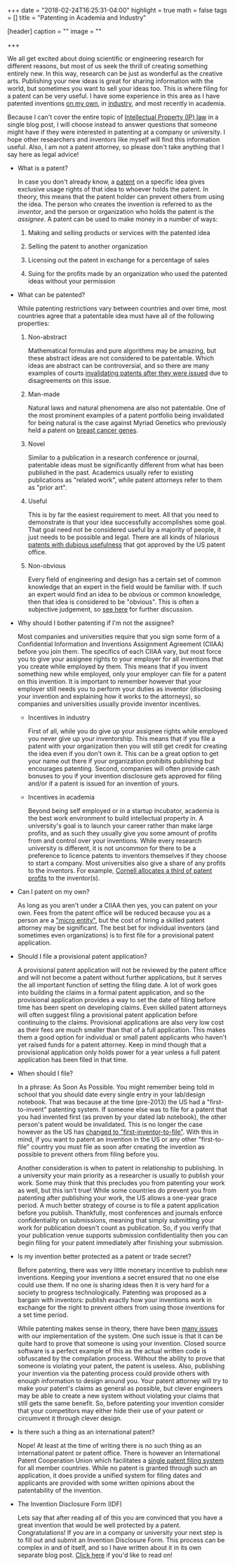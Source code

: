 +++
date = "2018-02-24T16:25:31-04:00"
highlight = true
math = false
tags = []
title = "Patenting in Academia and Industry"

[header]
  caption = ""
  image = ""

+++

We all get excited about doing scientific or engineering research for different
reasons, but most of us seek the thrill of creating something entirely new.
In this way, research can be just as wonderful as the creative arts. Publishing
your new ideas is great for sharing information with the world, but sometimes
you want to sell your ideas too. This is where filing for a patent can be very
useful. I have some experience in this area as I have patented inventions
[on my own](http://patents.google.com/patent/US8289363B2),
in [industry](https://patents.google.com/patent/US9344099B2),
and most recently in academia.

Because I can't cover the entire topic of
[Intellectual Property (IP) law](https://en.wikipedia.org/wiki/Intellectual_property)
in a single blog post, I will choose instead to answer questions that someone
might have if they were interested in patenting at a company or university. I
hope other researchers and inventors like myself will find this information
useful. Also, I am not a patent attorney, so please don't take anything that I
say here as legal advice!

* What is a patent?

	In case you don't already know, a
[patent](https://en.wikipedia.org/wiki/Patent) on a specific idea gives
exclusive usage rights of that idea to whoever holds the patent. In theory, this
means that the patent holder can prevent others from using the idea. The person
who creates the invention is referred to as the *inventor*, and the person or
organization who holds the patent is the *assignee*. A patent can be used to
make money in a number of ways:

	1. Making and selling products or services with the patented idea

	2. Selling the patent to another organization

	3. Licensing out the patent in exchange for a percentage of sales

	4. Suing for the profits made by an organization who used the patented ideas
	   without your permission

* What can be patented?

	While patenting restrictions vary between countries and over time,
most countries agree that a patentable idea must have all of the following
properties:

	1. Non-abstract

		Mathematical formulas and pure algorithms may be amazing, but these
abstract ideas are not considered to be patentable. Which ideas are
abstract can be controversial, and so there are many examples of courts
[invalidating patents after they were issued](https://www.theiplawblog.com/2017/03/articles/patent-law/more-patent-invalidated-as-abstract-ideas/)
due to disagreements on this issue.

	2. Man-made

		Natural laws and natural phenomena are also not patentable. One of the
most prominent examples of a patent portfolio being invalidated for being
natural is the case against Myriad Genetics who previously held a patent on
[breast cancer genes](https://en.wikipedia.org/wiki/Myriad_Genetics#Controversies).

	3. Novel

		Similar to a publication in a research conference or journal, patentable
ideas must be significantly different from what has been published in the past.
Academics usually refer to existing publications as "related work", while patent
attorneys refer to them as "prior art".

	4. Useful

		This is by far the easiest requirement to meet. All that you need to
demonstrate is that your idea successfully accomplishes some goal. That goal
need not be considered useful by a majority of people, it just needs to be
possible and legal. There are all kinds of hilarious
[patents with dubious usefulness](https://www.oddee.com/item_96675.aspx)
that got approved by the US patent office.

	5. Non-obvious

		Every field of engineering and design has a certain set of common
knowledge that an expert in the field would be familiar with. If such an expert
would find an idea to be obvious or common knowledge, then that idea is
considered to be "obvious". This is often a subjective judgement, so
[see here](http://www.ipwatchdog.com/2014/02/01/when-is-an-invention-obvious/id=47709/)
for further discussion.

* Why should I bother patenting if I'm not the assignee?

	Most companies and universities require that you sign some form of a
Confidential Information and Inventions Assignment Agreement (CIIAA) before you
join them. The specifics of each CIIAA vary, but most force you to
give your assignee rights to your employer for all inventions that you create
while employed by them. This means that if you invent something new while
employed, only your employer can file for a patent on this invention. It is
important to remember however that your employer still needs you to perform your
duties as inventor (disclosing your invention and explaining how it works to the
attorneys), so companies and universities usually provide inventor incentives.

	* Incentives in industry

		First of all, while you do give up your assignee rights while employed
you never give up your inventorship. This means that if you file a patent with
your organization then you will still get credit for creating the idea even if
you don't own it. This can be a great option to get your name out there if your
organization prohibits publishing but encourages patenting. Second, companies
will often provide cash bonuses to you if your invention disclosure gets
approved for filing and/or if a patent is issued for an invention of yours.

	* Incentives in academia

		Beyond being self employed or in a startup incubator, academia is the
best work environment to build intellectual property in. A university's goal is
to launch your career rather than make large profits, and as such they usually
give you some amount of profits from and control over your inventions. While
every research university is different, it is not uncommon for there to be a
preference to licence patents to inventors themselves if they choose to start a
company. Most universities also give a share of any profits to the inventors.
For example,
[Cornell allocates a third of patent profits](http://www.ctl.cornell.edu/inventors/marketing-inventions.php)
to the inventor(s).

* Can I patent on my own?

	As long as you aren't under a CIIAA then yes, you can patent on your own.
Fees from the patent office will be reduced because you as a person are a
["micro entity"](https://www.uspto.gov/learning-and-resources/newsletter/inventors-eye/new-fees-and-micro-entity-status-take-effect-march),
but the cost of hiring a skilled patent attorney may be significant. The best
bet for individual inventors (and sometimes even organizations) is to first file
for a provisional patent application.

* Should I file a provisional patent application?

	A provisional patent application will not be reviewed by the patent office
and will not become a patent without further applications, but it serves the all
important function of setting the filing date. A lot of work goes into building
the claims in a formal patent application, and so the provisional application
provides a way to set the date of filing before time has been spent on
developing claims. Even skilled patent attorneys will often suggest filing a
provisional patent application before continuing to the claims. Provisional
applications are also very low cost as their fees are much smaller than that of
a full application. This makes them a good option for individual or small patent
applicants who haven't yet raised funds for a patent attorney. Keep in mind
though that a provisional application only holds power for a year unless a full
patent application has been filed in that time.

* When should I file?

	In a phrase: As Soon As Possible. You might remember being told in school
that you should date every single entry in your lab/design notebook. That was
because at the time (pre-2013) the US had a "first-to-invent" patenting system.
If someone else was to file for a patent that you had invented first (as proven
by your dated lab notebook), the other person's patent would be invalidated.
This is no longer the case however as the US has
[changed to "first-inventor-to-file"](https://en.wikipedia.org/wiki/First_to_file_and_first_to_invent#USA_change_to_first-inventor-to-file_(FITF)).
With this in mind, if you want to patent an invention in the US or any other
"first-to-file" country you must file as soon after creating the invention as
possible to prevent others from filing before you.

	Another consideration is when to patent in relationship to publishing. In a
university your main priority as a researcher is usually to publish your work.
Some may think that this precludes you from patenting your work as well, but
this isn't true! While some countries do prevent you from patenting after
publishing your work, the US allows a one-year grace period. A much better
strategy of course is to file a patent application before you publish.
Thankfully, most conferences and journals enforce confidentiality on
submissions, meaning that simply submitting your work for publication doesn't
count as publication. So, if you verify that your publication venue supports
submission confidentiality then you can begin filing for your patent immediately
after finishing your submission.

* Is my invention better protected as a patent or trade secret?

	Before patenting, there was very little monetary incentive to publish new
inventions. Keeping your inventions a secret ensured that no one else could use
them. If no one is sharing ideas then it is very hard for a society to progress
technologically. Patenting was proposed as a bargain with inventors: publish
exactly how your inventions work in exchange for the right to prevent others
from using those inventions for a set time period.

	While patenting makes sense in theory, there have been
[many issues](https://www.youtube.com/watch?v=3bxcc3SM_KA)
with our implementation of the system. One such issue is that it can be quite
hard to prove that someone is using your invention. Closed source software is a
perfect example of this as the actual written code is obfuscated by the
compilation process. Without the ability to prove that someone is violating your
patent, the patent is useless. Also, publishing your invention via the patenting
process could provide others with enough information to design around you. Your
patent attorney will try to make your patent's claims as general as possible,
but clever engineers may be able to create a new system without violating your
claims that still gets the same benefit. So, before patenting your invention
consider that your competitors may either hide their use of your patent or
circumvent it through clever design.

* Is there such a thing as an international patent?

	Nope! At least at the time of writing there is no such thing as an
international patent or patent office. There is however an International Patent
Cooperation Union which facilitates a
[single patent filing system](https://en.wikipedia.org/wiki/Patent_Cooperation_Treaty)
for all member countries. While no patent is granted through such an
application, it does provide a unified system for filing dates and applicants
are provided with some written opinions about the patentability of the
invention.

* The Invention Disclosure Form (IDF)

	Lets say that after reading all of this you are convinced that you have a
great invention that would be well protected by a patent. Congratulations! If
you are in a company or university your next step is to fill out and submit an
Invention Disclosure Form. This process can be complex in and of itself, and so
I have written about it in its own separate blog post.
[Click here](https://www.markbuckler.com/post/idf/)
if you'd like to read on!

